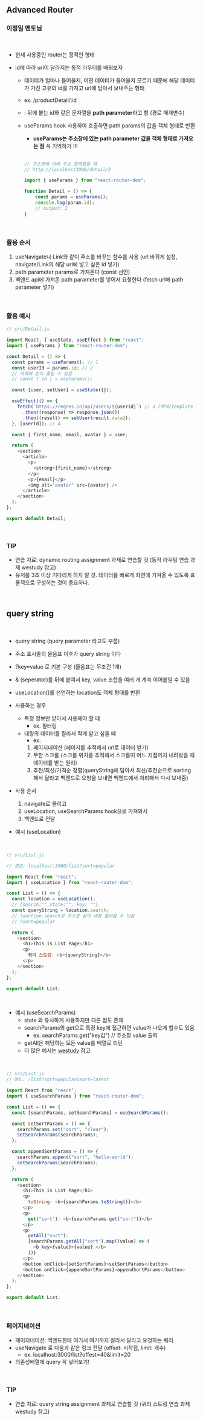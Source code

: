 ## Advanced Router

### 이정일 멘토님

<br>

- 현재 사용중인 router는 정적인 형태
- id에 따라 url이 달라지는 동적 라우터를 배워보자

  - 데이터가 얼마나 들어올지, 어떤 데이터가 들어올지 모르기 때문에 해당 데이터가 가진 고유의 id를 가지고 url에 담아서 보내주는 형태
  - ex. /productDetail/:id
  - : 뒤에 붙는 id와 같은 문자열을 **path parameter**라고 함 (경로 매개변수)
  - useParams hook 사용하여 호출하면 path params의 값을 객체 형태로 반환

    - **useParams는 주소창에 있는 path parameter 값을 객체 형태로 가져오는 점** 꼭 기억하기 !!!

    <br>

    ```js
    // 주소창에 아래 주소 입력했을 때
    // http://localhost3000/detail/2

    import { useParams } from "react-router-dom";

    function Detail = () => {
        const params = useParams();
        console.log(param.id);
        // output: 2
    }
    ```

    <br>

### 활용 순서

1. useNavigate나 Link와 같이 주소를 바꾸는 함수를 사용 (url 바뀌게 설정, navigate/Link의 해당 url에 넣고 싶은 id 넣기)
2. path parameter params로 가져온다 (const 선언)
3. 백엔드 api에 가져온 path parameter를 넣어서 요청한다 (fetch url에 path parameter 넣기)

<br>

### 활용 예시

```js
// src/Detail.js

import React, { useState, useEffect } from "react";
import { useParams } from "react-router-dom";

const Detail = () => {
  const params = useParams(); // 1
  const userId = params.id; // 2
  // 아래와 같이 줄일 수 있음
  // const { id } = useParams();

  const [user, setUser] = useState({});

  useEffect(() => {
    fetch(`https://reqres.in/api/users/${userId}`) // 3 (백틱(template literal)으로 작성하는 점 주의)
      .then((response) => response.json())
      .then((result) => setUser(result.data));
  }, [userId]); // 4

  const { first_name, email, avatar } = user;

  return (
    <section>
      <article>
        <p>
          <strong>{first_name}</strong>
        </p>
        <p>{email}</p>
        <img alt="avatar" src={avatar} />
      </article>
    </section>
  );
};

export default Detail;
```

<br>

### TIP

- 연습 자료: dynamic routing assignment 과제로 연습할 것 (동적 라우팅 연습 과제 westudy 참고)
- 유저를 3초 이상 기다리게 하지 말 것. 데이터를 빠르게 화면에 가져올 수 있도록 효율적으로 구성하는 것이 중요하다.

<br>

## query string

<br>

- query string (query parameter 라고도 부름)
- 주소 표시줄의 물음표 이후가 query string 이다
- ?key=value 로 기본 구성 (물음표는 무조건 1개)
- & (seperator)를 뒤에 붙여서 key, value 조합을 여러 개 계속 이어붙일 수 있음
- useLocation()를 선언하는 location도 객체 형태를 반환
- 사용하는 경우
  - 특정 정보만 받아서 사용해야 할 때
    - ex. 필터링
  - 대량의 데이터를 잘라서 작게 받고 싶을 때
    - ex.
    1. 페이지네이션 (페이지를 추적해서 url로 데이터 받기)
    2. 무한 스크롤 (스크롤 위치를 추적해서 스크롤이 어느 지점까지 내려왔을 때 데이터를 받는 원리)
    3. 추천/최신/가격순 정렬(queryString에 담아서 최신/추천순으로 sorting 해서 달라고 백엔드로 요청을 보내면 백엔드에서 처리해서 다시 보내줌)
- 사용 순서

  1. navigate로 올리고
  2. useLocation, useSearchParams hook으로 가져와서
  3. 백엔드로 전달

- 예시 (useLocation)

<br>

```js
// src/List.js

// 경로: localhost:3000/list?sort=popular

import React from "react";
import { useLocation } from "react-router-dom";

const List = () => {
  const location = useLocation();
  // {search:"",state:"", key: ""}
  const queryString = location.search;
  // loaction.search로 주소창 끝의 내용 불러올 수 있음
  // ?sort=popular

  return (
    <section>
      <h1>This is List Page</h1>
      <p>
        쿼리 스트링: <b>{queryString}</b>
      </p>
    </section>
  );
};

export default List;
```

<br>

- 예시 (useSearchParams)
  - state 와 유사하게 사용하지만 다른 점도 존재
  - searchParams의 get으로 특정 key에 접근하면 value가 나오게 할수도 있음
    - ex. searchParams.get("key값") // 주소창 value 출력
  - getAll은 해당하는 모든 value를 배열로 리턴
  - 더 많은 예시는 [westudy](https://study.wecode.co.kr/session/content/354) 참고

<br>

```js
// src/List.js
// URL: /list?sort=popular&sort=latest

import React from "react";
import { useSearchParams } from "react-router-dom";

const List = () => {
  const [searchParams, setSearchParams] = useSearchParams();

  const setSortParams = () => {
    searchParams.set("sort", "clear");
    setSearchParams(searchParams);
  };

  const appendSortParams = () => {
    searchParams.append("sort", "hello-world");
    setSearchParams(searchParams);
  };

  return (
    <section>
      <h1>This is List Page</h1>
      <p>
        toString: <b>{searchParams.toString()}</b>
      </p>
      <p>
        get("sort"): <b>{searchParams.get("sort")}</b>
      </p>
      <p>
        getAll("sort"):
        {searchParams.getAll("sort").map((value) => (
          <b key={value}>{value} </b>
        ))}
      </p>
      <button onClick={setSortParams}>setSortParams</button>
      <button onClick={appendSortParams}>appendSortParams</button>
    </section>
  );
};

export default List;
```

<br>

### 페이지네이션

- 페이지네이션: 백엔드한테 여기서 여기까지 잘라서 달라고 요청하는 쿼리
- useNavigate 로 다음과 같은 링크 전달 (offset: 시작점, limit: 개수)
  - ex. localhost:3000/list?offest=40&limit=20
- 의존성배열에 query 꼭 넣어보기!

<br>

### TIP

- 연습 자료: query string assignment 과제로 연습할 것 (쿼리 스트링 연습 과제 westudy 참고)
